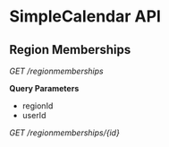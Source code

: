 ﻿# SimpleCalendar API

## Region Memberships

*GET /regionmemberships*

**Query Parameters**

- regionId
- userId

*GET /regionmemberships/{id}*